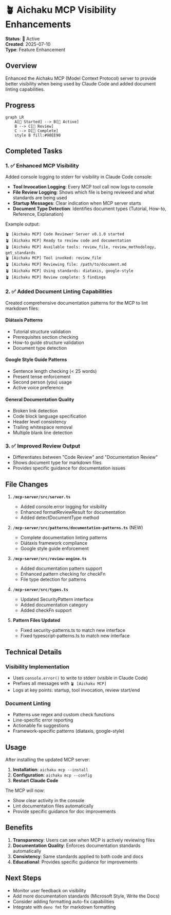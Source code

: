 # 🪴 Aichaku MCP Visibility Enhancements

**Status**: 🌿 Active  
**Created**: 2025-07-10  
**Type**: Feature Enhancement

## Overview

Enhanced the Aichaku MCP (Model Context Protocol) server to provide better visibility when being used by Claude Code and added document linting capabilities.

## Progress

```mermaid
graph LR
    A[🌱 Started] --> B[🌿 Active]
    B --> C[🌳 Review]
    C --> D[🍃 Complete]
    style B fill:#90EE90
```

## Completed Tasks

### 1. ✅ Enhanced MCP Visibility

Added console logging to stderr for visibility in Claude Code console:

- **Tool Invocation Logging**: Every MCP tool call now logs to console
- **File Review Logging**: Shows which file is being reviewed and what standards are being used
- **Startup Messages**: Clear indication when MCP server starts
- **Document Type Detection**: Identifies document types (Tutorial, How-to, Reference, Explanation)

Example output:
```
🪴 [Aichaku MCP] Code Reviewer Server v0.1.0 started
🪴 [Aichaku MCP] Ready to review code and documentation
🪴 [Aichaku MCP] Available tools: review_file, review_methodology, get_standards
🪴 [Aichaku MCP] Tool invoked: review_file
🪴 [Aichaku MCP] Reviewing file: /path/to/document.md
🪴 [Aichaku MCP] Using standards: diataxis, google-style
🪴 [Aichaku MCP] Review complete: 5 findings
```

### 2. ✅ Added Document Linting Capabilities

Created comprehensive documentation patterns for the MCP to lint markdown files:

#### Diátaxis Patterns
- Tutorial structure validation
- Prerequisites section checking
- How-to guide structure validation
- Document type detection

#### Google Style Guide Patterns
- Sentence length checking (< 25 words)
- Present tense enforcement
- Second person (you) usage
- Active voice preference

#### General Documentation Quality
- Broken link detection
- Code block language specification
- Header level consistency
- Trailing whitespace removal
- Multiple blank line detection

### 3. ✅ Improved Review Output

- Differentiates between "Code Review" and "Documentation Review"
- Shows document type for markdown files
- Provides specific guidance for documentation issues

## File Changes

1. **`/mcp-server/src/server.ts`**
   - Added console.error logging for visibility
   - Enhanced formatReviewResult for documentation
   - Added detectDocumentType method

2. **`/mcp-server/src/patterns/documentation-patterns.ts`** (NEW)
   - Complete documentation linting patterns
   - Diátaxis framework compliance
   - Google style guide enforcement

3. **`/mcp-server/src/review-engine.ts`**
   - Added documentation pattern support
   - Enhanced pattern checking for checkFn
   - File type detection for patterns

4. **`/mcp-server/src/types.ts`**
   - Updated SecurityPattern interface
   - Added documentation category
   - Added checkFn support

5. **Pattern Files Updated**
   - Fixed security-patterns.ts to match new interface
   - Fixed typescript-patterns.ts to match new interface

## Technical Details

### Visibility Implementation
- Uses `console.error()` to write to stderr (visible in Claude Code)
- Prefixes all messages with `🪴 [Aichaku MCP]`
- Logs at key points: startup, tool invocation, review start/end

### Document Linting
- Patterns use regex and custom check functions
- Line-specific error reporting
- Actionable fix suggestions
- Framework-specific patterns (diataxis, google-style)

## Usage

After installing the updated MCP server:

1. **Installation**: `aichaku mcp --install`
2. **Configuration**: `aichaku mcp --config`
3. **Restart Claude Code**

The MCP will now:
- Show clear activity in the console
- Lint documentation files automatically
- Provide specific guidance for doc improvements

## Benefits

1. **Transparency**: Users can see when MCP is actively reviewing files
2. **Documentation Quality**: Enforces documentation standards automatically
3. **Consistency**: Same standards applied to both code and docs
4. **Educational**: Provides specific guidance for improvements

## Next Steps

- Monitor user feedback on visibility
- Add more documentation standards (Microsoft Style, Write the Docs)
- Consider adding formatting auto-fix capabilities
- Integrate with `deno fmt` for markdown formatting